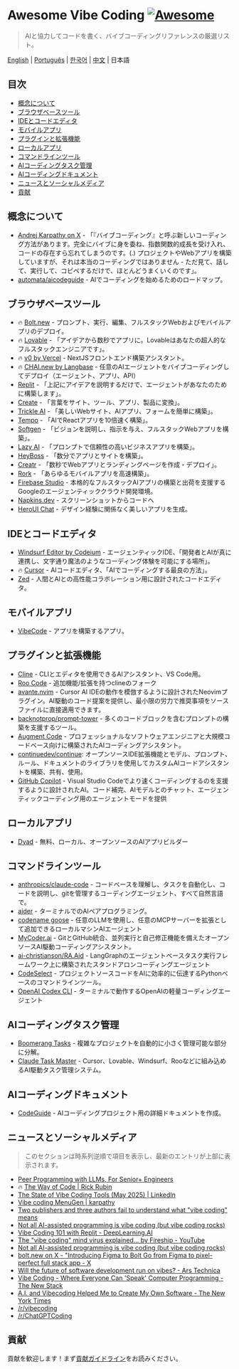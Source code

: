 # Awesome Vibe Coding [![Awesome](https://awesome.re/badge.svg)](https://awesome.re) <!-- omit in toc -->

> AIと協力してコードを書く、バイブコーディングリファレンスの厳選リスト。

[English](./README.md) | [Português](./README-PT.md) | [한국어](./README-KR.md) | [中文](./README-CN.md) | 日本語

## 目次 <!-- omit in toc -->

- [概念について](#概念について)
- [ブラウザベースツール](#ブラウザベースツール)
- [IDEとコードエディタ](#ideとコードエディタ)
- [モバイルアプリ](#モバイルアプリ)
- [プラグインと拡張機能](#プラグインと拡張機能)
- [ローカルアプリ](#ローカルアプリ)
- [コマンドラインツール](#コマンドラインツール)
- [AIコーディングタスク管理](#aiコーディングタスク管理)
- [AIコーディングドキュメント](#aiコーディングドキュメント)
- [ニュースとソーシャルメディア](#ニュースとソーシャルメディア)
- [貢献](#貢献)

## 概念について

- [Andrej Karpathy on X](https://x.com/karpathy/status/1886192184808149383) - 「『バイブコーディング』と呼ぶ新しいコーディング方法があります。完全にバイブに身を委ね、指数関数的成長を受け入れ、コードの存在すら忘れてしまうのです。(.) プロジェクトやWebアプリを構築していますが、それは本当のコーディングではありません - ただ見て、話して、実行して、コピペするだけで、ほとんどうまくいくのです」。
- [automata/aicodeguide](https://github.com/automata/aicodeguide) - AIでコーディングを始めるためのロードマップ。

## ブラウザベースツール

- 🔥 [Bolt.new](https://bolt.new/) - プロンプト、実行、編集、フルスタックWebおよびモバイルアプリのデプロイ。
- 🔥 [Lovable](https://lovable.dev/) - 「アイデアから数秒でアプリに。Lovableはあなたの超人的なフルスタックエンジニアです」。
- 🔥 [v0 by Vercel](https://v0.dev/chat) - NextJSフロントエンド構築アシスタント。
- 🔥 [CHAI.new by Langbase](https://chai.new) - 任意のAIエージェントをバイブコーディングしてデプロイ（エージェント、アプリ、API）
- [Replit](https://replit.com/) - 「上記にアイデアを説明するだけで、エージェントがあなたのために構築します」。
- [Create](https://www.create.xyz/) - 「言葉をサイト、ツール、アプリ、製品に変換」。
- [Trickle AI](https://www.trickle.so/) - 「美しいWebサイト、AIアプリ、フォームを簡単に構築」。
- [Tempo](https://www.tempo.new/) - 「AIでReactアプリを10倍速く構築」。
- [Softgen](https://softgen.ai/) - 「ビジョンを説明し、指示を与え、フルスタックWebアプリを構築」。
- [Lazy AI](https://getlazy.ai/) - 「プロンプトで信頼性の高いビジネスアプリを構築」。
- [HeyBoss](https://www.heyboss.xyz/) - 「数分でアプリとサイトを構築」。
- [Creatr](https://getcreatr.com/) - 「数秒でWebアプリとランディングページを作成・デプロイ」。
- [Rork](https://rork.app/) - 「あらゆるモバイルアプリを高速構築」。
- [Firebase Studio](https://studio.firebase.google.com/) - 本格的なフルスタックAIアプリの構築と出荷を支援するGoogleのエージェンティッククラウド開発環境。
- [Napkins.dev](https://www.napkins.dev/) - スクリーンショットからコードへ
- [HeroUI Chat](https://heroui.chat/) - デザイン経験に関係なく美しいアプリを生成。

## IDEとコードエディタ

- [Windsurf Editor by Codeium](https://codeium.com/windsurf) - エージェンティックIDE、「開発者とAIが真に連携し、文字通り魔法のようなコーディング体験を可能にする場所」。
- 🔥 [Cursor](https://www.cursor.com/) - AIコードエディタ、「AIでコーディングする最良の方法」。
- [Zed](https://zed.dev/) - 人間とAIとの高性能コラボレーション用に設計されたコードエディタ。

## モバイルアプリ

- [VibeCode](https://www.vibecodeapp.com/) - アプリを構築するアプリ。

## プラグインと拡張機能

- [Cline](https://cline.bot/) - CLIとエディタを使用できるAIアシスタント、VS Code用。
- [Roo Code](https://github.com/RooVetGit/Roo-Code) - 追加機能/拡張を持つclineのフォーク
- [avante.nvim](https://github.com/yetone/avante.nvim) - Cursor AI IDEの動作を模倣するように設計されたNeovimプラグイン。AI駆動のコード提案を提供し、最小限の労力で推奨事項をソースファイルに直接適用できます。
- [backnotprop/prompt-tower](https://github.com/backnotprop/prompt-tower) - 多くのコードブロックを含むプロンプトの構築を支援するツール。
- [Augment Code](https://www.augmentcode.com/) - プロフェッショナルなソフトウェアエンジニアと大規模コードベース向けに構築されたAIコーディングアシスタント。
- [continuedev/continue](https://github.com/continuedev/continue): オープンソースIDE拡張機能とモデル、プロンプト、ルール、ドキュメントのライブラリを使用してカスタムAIコードアシスタントを構築、共有、使用。
- [GitHub Copilot](https://github.com/features/copilot) - Visual Studio Codeでより速くコーディングするのを支援するように設計されたAI。コード補完、AIモデルとのチャット、エージェンティックコーディング用のエージェントモードを提供

## ローカルアプリ
- [Dyad](https://www.dyad.sh/) - 無料、ローカル、オープンソースのAIアプリビルダー

## コマンドラインツール

- [anthropics/claude-code](https://github.com/anthropics/claude-code) - コードベースを理解し、タスクを自動化し、コードを説明し、gitを管理するコーディングエージェント、すべて自然言語で。
- [aider](https://aider.chat/) - ターミナルでのAIペアプログラミング。
- [codename goose](https://block.github.io/goose/) - 任意のLLMを使用し、任意のMCPサーバーを拡張として追加できるローカルマシンAIエージェント
- [MyCoder.ai](https://github.com/drivecore/mycoder) - GitとGitHub統合、並列実行と自己修正機能を備えたオープンソースAI駆動コーディングアシスタント。
- [ai-christianson/RA.Aid](https://github.com/ai-christianson/RA.Aid) - LangGraphのエージェントベースタスク実行フレームワーク上に構築されたスタンドアロンコーディングエージェント
- [CodeSelect](https://github.com/maynetee/codeselect) - プロジェクトソースコードをAIに効率的に伝達するPythonベースのコマンドラインツール。
- [OpenAI Codex CLI](https://github.com/openai/codex) - ターミナルで動作するOpenAIの軽量コーディングエージェント

## AIコーディングタスク管理

- [Boomerang Tasks](https://docs.roocode.com/features/boomerang-tasks) - 複雑なプロジェクトを自動的に小さく管理可能な部分に分解。
- [Claude Task Master](https://github.com/eyaltoledano/claude-task-master) - Cursor、Lovable、Windsurf、Rooなどに組み込めるAI駆動タスク管理システム。

## AIコーディングドキュメント

- [CodeGuide](https://www.codeguide.dev/) - AIコーディングプロジェクト用の詳細ドキュメントを作成。

## ニュースとソーシャルメディア

> このセクションは時系列逆順で項目を表示し、最新のエントリが上部に表示されます。

- [Peer Programming with LLMs, For Senior+ Engineers](https://pmbanugo.me/blog/peer-programming-with-llms)
- 🔥 [The Way of Code | Rick Rubin](https://www.thewayofcode.com/)
- [The State of Vibe Coding Tools (May 2025) | LinkedIn](https://www.linkedin.com/pulse/state-vibe-coding-tools-may-2025-nufar-gaspar-x1znf/?trackingId=iJSsdxE4R9OECPT43FtBww%3D%3D)
- [Vibe coding MenuGen | karpathy](https://karpathy.bearblog.dev/vibe-coding-menugen/)
- [Two publishers and three authors fail to understand what "vibe coding" means](https://simonwillison.net/2025/May/1/not-vibe-coding/)
- [Not all AI-assisted programming is vibe coding (but vibe coding rocks)](https://simonwillison.net/2025/Mar/19/vibe-coding/)
- [Vibe Coding 101 with Replit - DeepLearning.AI](https://www.deeplearning.ai/short-courses/vibe-coding-101-with-replit/)
- [The "vibe coding" mind virus explained… by Fireship - YouTube](https://www.youtube.com/watch?v=Tw18-4U7mts)
- [Not all AI-assisted programming is vibe coding (but vibe coding rocks)](https://simonwillison.net/2025/Mar/19/vibe-coding/)
- [bolt.new on X - "Introducing Figma to Bolt Go from Figma to pixel-perfect full stack app - X](https://x.com/boltdotnew/status/1900197121829331158)
- [Will the future of software development run on vibes? - Ars Technica](https://arstechnica.com/ai/2025/03/is-vibe-coding-with-ai-gnarly-or-reckless-maybe-some-of-both/)
- [Vibe Coding - Where Everyone Can 'Speak' Computer Programming - The New Stack](https://thenewstack.io/vibe-coding-where-everyone-can-speak-computer-programming/)
- [A.I. and Vibecoding Helped Me to Create My Own Software - The New York Times](https://www.nytimes.com/2025/02/27/technology/personaltech/vibecoding-ai-software-programming.html)
- [/r/vibecoding](https://www.reddit.com/r/vibecoding/)
- [/r/ChatGPTCoding](https://www.reddit.com/r/ChatGPTCoding/)

## 貢献

貢献を歓迎します！まず[貢献ガイドライン](./contributing.md)をお読みください。
